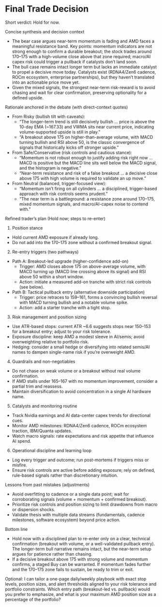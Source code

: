 # Final Trade Decision

Short verdict: Hold for now.

Concise synthesis and decision context
- The bear case argues near-term momentum is fading and AMD faces a meaningful resistance band. Key points: momentum indicators are not strong enough to confirm a durable breakout; the stock trades around 170–175 with a high-volume close above that zone required; macro/AI capex risk could trigger a pullback if catalysts don’t land soon.
- The bull case remains intact longer term but lacks an immediate catalyst to propel a decisive move today. Catalysts exist (RDNA4/Zen6 cadence, ROCm ecosystem, enterprise partnerships), but they haven’t translated into an actionable price move yet.
- Given the mixed signals, the strongest near-term risk-reward is to avoid chasing and wait for clear confirmation, preserving optionality for a defined upside.

Rationale anchored in the debate (with direct-context quotes)
- From Risky (bullish tilt with caveats):
  - “The longer-term trend is still decisively bullish … price is above the 10-day EMA (~167.33) and VWMA sits near current price, indicating volume-supported upside is still in play.”
  - “A breakout above 175 on higher-than-average volume, with MACD turning bullish and RSI above 50, is the classic convergence of signals that historically kicks off stronger upside.”
- From Safe/Conservative (risk controls and cautious stance):
  - “Momentum is not robust enough to justify adding risk right now … MACD is positive but the MACD line sits well below the MACD signal, and the histogram is negative.”
  - “Near-term resistance and risk of a false breakout … a decisive close above 175 with high volume is required to validate an up move.”
- From Neutral (balanced, trigger-focused view):
  - “Momentum isn’t firing on all cylinders … a disciplined, trigger-based approach with risk controls seems prudent.”
  - “The near term is a battleground: a resistance zone around 170–175, mixed momentum signals, and macro/AI-capex noise to contend with.”

Refined trader’s plan (Hold now; steps to re-enter)
1) Position stance
- Hold current AMD exposure if already long.
- Do not add into the 170–175 zone without a confirmed breakout signal.

2) Re-entry triggers (two pathways)
- Path A: Breakout-led upgrade (higher-confidence add-on)
  - Trigger: AMD closes above 175 on above-average volume, with MACD turning up (MACD line crossing above its signal) and RSI above 50 within a short window.
  - Action: initiate a measured add-on tranche with strict risk controls (see below).
- Path B: Tactical pullback entry (alternative downside participation)
  - Trigger: price retraces to 159–161, forms a convincing bullish reversal with MACD turning bullish and a notable volume spike.
  - Action: add a starter tranche with a tight stop.

3) Risk management and position sizing
- Use ATR-based stops: current ATR ~6.6 suggests stops near 150–153 for a breakout entry; adjust to your risk tolerance.
- Exposure discipline: keep AMD a modest sleeve in AI/semis; avoid overweighting relative to portfolio risk.
- Hedging: consider a small hedge or diversifying into related semis/AI names to dampen single-name risk if you’re overweight AMD.

4) Guardrails and non-negotiables
- Do not chase on weak volume or a breakout without real volume confirmation.
- If AMD stalls under 165–167 with no momentum improvement, consider a partial trim and reassess.
- Maintain diversification to avoid concentration in a single AI hardware name.

5) Catalysts and monitoring routine
- Track Nvidia earnings and AI data-center capex trends for directional cues.
- Monitor AMD milestones: RDNA4/Zen6 cadence, ROCm ecosystem traction, IBM/Quanta updates.
- Watch macro signals: rate expectations and risk appetite that influence AI spend.

6) Operational discipline and learning loop
- Log every trigger and outcome; run post-mortems if triggers miss or misfire.
- Ensure risk controls are active before adding exposure; rely on defined, rule-based signals rather than discretionary intuition.

Lessons from past mistakes (adjustments)
- Avoid overfitting to cadence or a single data point; wait for corroborating signals (volume + momentum + confirmed breakout).
- Prioritize risk controls and position sizing to limit drawdowns from macro or dispersion shocks.
- Validate thesis with multiple data streams (fundamentals, cadence milestones, software ecosystem) beyond price action.

Bottom line
- Hold now with a disciplined plan to re-enter only on a clear, technical confirmation (breakout with volume, or a well-validated pullback entry). The longer-term bull narrative remains intact, but the near-term setup argues for patience rather than chasing.
- If a decisive breakout above 175 with strong volume and momentum confirms, a staged Buy can be warranted. If momentum fades further and the 170–175 zone fails to sustain, be ready to trim or exit.

Optional: I can tailor a one-page daily/weekly playbook with exact stop levels, position sizes, and alert thresholds aligned to your risk tolerance and portfolio constraints. Which entry path (breakout-led vs. pullback) would you prefer to emphasize, and what is your maximum AMD position size as a percentage of the portfolio?
